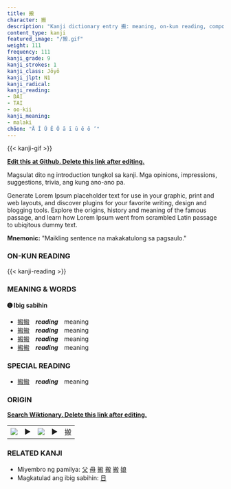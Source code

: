 ```yaml
---
title: 搬
character: 搬
description: "Kanji dictionary entry 搬: meaning, on-kun reading, compounds, origin, related kanji"
content_type: kanji
featured_image: "/搬.gif"
weight: 111
frequency: 111
kanji_grade: 9
kanji_strokes: 1
kanji_class: Jōyō
kanji_jlpt: N1
kanji_radical: 
kanji_reading: 
- DAI
- TAI
- oo-kii
kanji_meaning:
- malaki
chōon: "Ā Ī Ū Ē Ō ā ī ū ē ō ’"
---
```

[//]: # (Don't edit the line below. Kanji animated GIF code is automatically generated.)
{{< kanji-gif >}}

[//]: # (Edit below this line.)

**[Edit this at Github. Delete this link after editing.](https://github.com/tim0g/tim/tree/main/content/kanji/搬/index.md)**

Magsulat dito ng introduction tungkol sa kanji. Mga opinions, impressions, suggestions, trivia, ang kung ano-ano pa.

Generate Lorem Ipsum placeholder text for use in your graphic, print and web layouts, and discover plugins for your favorite writing, design and blogging tools. Explore the origins, history and meaning of the famous passage, and learn how Lorem Ipsum went from scrambled Latin passage to ubiqitous dummy text.
 
**Mnemonic:** "Maikling sentence na makakatulong sa pagsaulo."

### ON-KUN READING

[//]: # (Don't edit the line below. ON-KUN READING code is automatically generated.)
{{< kanji-reading >}}

### MEANING & WORDS

#### ➊ **Ibig sabihin**
  - [搬](../搬)[搬](../搬)　***reading***　meaning
  - [搬](../搬)[搬](../搬)　***reading***　meaning
  - [搬](../搬)[搬](../搬)　***reading***　meaning
  - [搬](../搬)[搬](../搬)　***reading***　meaning

### SPECIAL READING
  - [搬](../搬)[搬](../搬)　***reading***　meaning

### ORIGIN

**[Search Wiktionary. Delete this link after editing.](https://wiktionary.org/wiki/搬)**
<table class="kanji-table"><tr><td>
<img src="60px-搬-bronze.svg.png">
</td><td>▶</td><td>
<img src="60px-搬-oracle.svg.png">
</td><td>▶</td>
<td class="kanji-origin">搬</td>
</tr></table>

### RELATED KANJI
- Miyembro ng pamilya: [父](../父) [母](../母) [搬](../搬) [搬](../搬) [搬](../搬) [娘](../娘)
- Magkatulad ang ibig sabihin: [日](../日)
